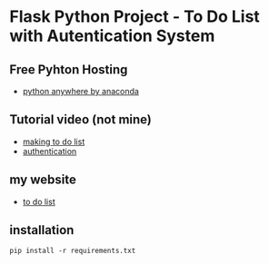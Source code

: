 # Flask Python Project - To Do List with Autentication System

## Free Pyhton Hosting

- [python anywhere by anaconda](https://www.pythonanywhere.com)

## Tutorial video (not mine)

- [making to do list](https://www.youtube.com/watch?v=45P3xQPaYxc)
- [authentication](https://www.youtube.com/watch?v=Fr2MxT9M0V4)

## my website

- [to do list](http://mylist.pythonanywhere.com)

## installation

```cli
pip install -r requirements.txt
```
